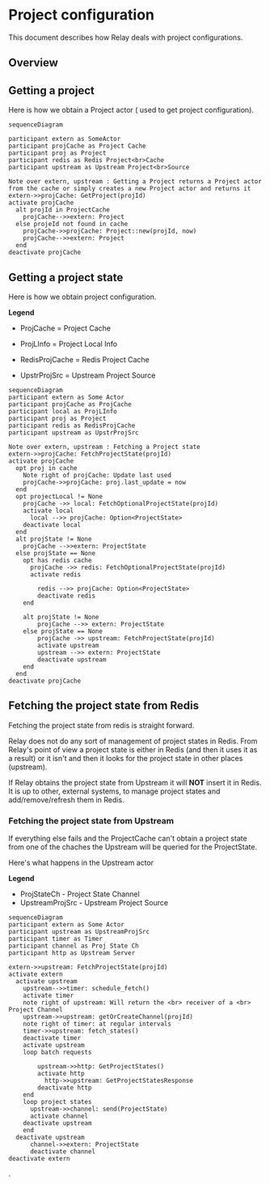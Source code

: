 # Project configuration

This document describes how Relay deals with project configurations.



## Overview

## Getting a project

Here is how we obtain a Project actor ( used to get project configuration).

```mermaid
sequenceDiagram

participant extern as SomeActor
participant projCache as Project Cache
participant proj as Project
participant redis as Redis Project<br>Cache
participant upstream as Upstream Project<br>Source

Note over extern, upstream : Getting a Project returns a Project actor from the cache or simply creates a new Project actor and returns it
extern->>projCache: GetProject(projId)
activate projCache
  alt projId in ProjectCache
    projCache-->>extern: Project
  else projeId not found in cache
    projCache->>projCache: Project::new(projId, now)
    projCache-->>extern: Project
  end
deactivate projCache

```

## Getting a project state

Here is how we obtain project configuration.

**Legend**

* ProjCache = Project Cache

* ProjLInfo = Project Local Info

* RedisProjCache = Redis Project Cache

* UpstrProjSrc = Upstream Project Source

``` mermaid
sequenceDiagram
participant extern as Some Actor
participant projCache as ProjCache
participant local as ProjLInfo
participant proj as Project
participant redis as RedisProjCache
participant upstream as UpstrProjSrc

Note over extern, upstream : Fetching a Project state
extern->>projCache: FetchProjectState(projId)
activate projCache
  opt proj in cache
    Note right of projCache: Update last used
    projCache->>projCache: proj.last_update = now
  end
  opt projectLocal != None
    projCache ->> local: FetchOptionalProjectState(projId)
    activate local
      local -->> projCache: Option<ProjectState>
    deactivate local
  end
  alt projState != None
  	projCache -->>extern: ProjectState
  else projState == None
  	opt has redis cache
      projCache ->> redis: FetchOptionalProjectState(projId)
      activate redis

  		redis -->> projCache: Option<ProjectState>
  		deactivate redis
  	end
  	
  	alt projState != None
  		projCache -->> extern: ProjectState
  	else projState == None
  		projCache ->> upstream: FetchProjectState(projId)
  		activate upstream
  		upstream -->> extern: ProjectState
  		deactivate upstream
  	end
  end
deactivate projCache
```

## Fetching the project state from Redis

Fetching the project state from redis is straight forward.

Relay does not do any sort of management of project states in Redis. From Relay's point of view a project state is either in Redis (and then it uses it as a result) or it isn't and then it looks for the project state in other places (upstream).

If Relay obtains the project state from Upstream it will **NOT** insert it in Redis. It is up to other, external systems, to manage project states and add/remove/refresh them in Redis.

### Fetching the project state from Upstream 

If everything else fails and the ProjectCache can't obtain a project state from one of the chaches the Upstream will be queried for the ProjectState.

Here's what happens in the Upstream actor

**Legend**

* ProjStateCh - Project State Channel
* UpstreamProjSrc - Upstream Project Source

```mermaid
sequenceDiagram
participant extern as Some Actor
participant upstream as UpstreamProjSrc
participant timer as Timer
participant channel as Proj State Ch
participant http as Upstream Server

extern->>upstream: FetchProjectState(projId)
activate extern
  activate upstream
    upstream-->>timer: schedule_fetch()
    activate timer
    note right of upstream: Will return the <br> receiver of a <br> Project Channel
    upstream->>upstream: getOrCreateChannel(projId)
    note right of timer: at regular intervals
    timer->>upstream: fetch_states()
    deactivate timer
    activate upstream
    loop batch requests

        upstream->>http: GetProjectStates()
        activate http
          http->>upstream: GetProjectStatesResponse
        deactivate http
    end
    loop project states
      upstream->>channel: send(ProjectState)
      activate channel
    deactivate upstream
    end
  deactivate upstream
      channel->>extern: ProjectState
      deactivate channel
deactivate extern
```

.

